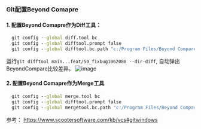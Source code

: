 ### Git配置Beyond Comapre

#### 1. 配置Beyond Comapre作为Diff工具：
``` cmd
  git config --global diff.tool bc
  git config --global difftool.prompt false
  git config --global difftool.bc.path "c:/Program Files/Beyond Compare 4/bcomp.exe"
```
运行`git difftool main...feat/50_fixbug1062088 --dir-diff`, 自动弹出BeyondCompare比较差异。
![image](https://github.com/BD-Joy/Continuous-Learning/assets/7828364/5d0fa648-0a5b-4b73-9bf1-6d9edb4cdd5c)


#### 2. 配置Beyond Comapre作为Merge工具
``` cmd
  git config --global merge.tool bc
  git config --global difftool.prompt false
  git config --global mergetool.bc.path "c:/Program Files/Beyond Compare 4/bcomp.exe"
```

参考：
https://www.scootersoftware.com/kb/vcs#gitwindows
